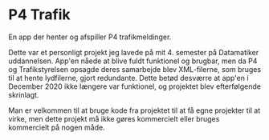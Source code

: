 # P4 Trafik

En app der henter og afspiller P4 trafikmeldinger.

Dette var et personligt projekt jeg lavede på mit 4. semester på Datamatiker uddannelsen.
App'en nåede at blive fuldt funktionel og brugbar, men da P4 og Trafikstyrelsen opsagde deres samarbejde blev XML-filerne, som bruges til at hente lydfilerne, gjort redundante.
Dette betød desværre at app'en i December 2020 ikke længere var funktionel, og projektet blev efterfølgende skrinlagt.

Man er velkommen til at bruge kode fra projektet til at få egne projekter til at virke, men dette projekt må ikke gøres kommercielt eller bruges kommercielt på nogen måde.
